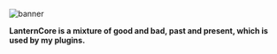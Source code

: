 ![banner](https://github.com/isaweye/lantern-core/assets/130868496/71769d39-6fc7-4b3f-a860-a5502810bb61)

**LanternCore is a mixture of good and bad, past and present, which is used by my plugins.**
